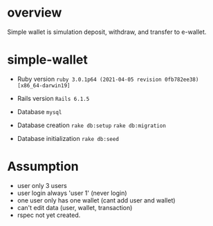 # overview
Simple wallet is simulation deposit, withdraw, and transfer to e-wallet. 

# simple-wallet

* Ruby version
   `ruby 3.0.1p64 (2021-04-05 revision 0fb782ee38) [x86_64-darwin19]`

* Rails version
   `Rails 6.1.5`

* Database
   `mysql`

* Database creation
   `rake db:setup`
   `rake db:migration`

* Database initialization
   `rake db:seed`

# Assumption
- user only 3 users
- user login always 'user 1' (never login)
- one user only has one wallet (cant add user and wallet)
- can't edit data (user, wallet, transaction)
- rspec not yet created.
